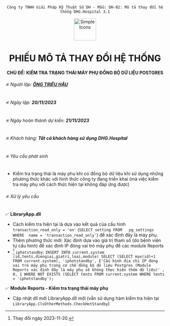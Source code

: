 <div align="center">

`Công ty TNHH Giải Pháp Kỹ Thuật Số DH - Mẫu: DH-02: Mô tả thay đổi hệ thống DHG.Hospital 3.1`

</div>

<div align="center">
  <img src="https://raw.githubusercontent.com/dh-hos/dhg.hospitalprinter/main/Deploy_Tools/Logo.ico" alt="Simple Icons" width=70>
  <h1>PHIẾU MÔ TẢ THAY ĐỔI HỆ THỐNG</h1>  
</div>
<div align="center">

#### CHỦ ĐỀ: KIỂM TRA TRẠNG THÁI MÁY PHỤ ĐỒNG BỘ DỮ LIỆU POSTGRES

</div>

###### :eight_spoked_asterisk: Người lập: [**ÔNG TRIỆU HẬU**](https://github.com/ongtrieuhau)


###### :eight_spoked_asterisk: Ngày lập: **20/11/2023**

###### :eight_spoked_asterisk: Ngày hoàn thành dự kiến: **21/11/2023**

###### :eight_spoked_asterisk: Khách hàng: **Tất cả khách hàng sử dụng DHG.Hospital**

###### :eight_spoked_asterisk: Yêu cầu phát sinh

- Kiểm tra trạng thái là máy phụ khi có đồng bộ dữ liệu khi sử dụng những phương thức khác với hình thức công ty đang triển khai (mà việc kiểm tra máy phụ với cách thức hiện tại không đáp ứng được)

###### :eight_spoked_asterisk: Xử lý yêu cầu

:white_check_mark: **LibraryApp.dll**

- Cách kiểm tra hiện tại là dựa vào kết quả của cấu hình `transaction_read_only = 'on'` (`SELECT setting FROM   pg_settings WHERE  name = 'transaction_read_only'`) để xác định đây là máy phụ.
- Thêm phương thức mới: Xác định dựa vào giá trị tham số (do bệnh viện tự cấu hình) để xác định IP đóng vai trò máy phụ để các module Reports
- [^2023-11-20] `iphotstandby`: `INSERT INTO current.system (id,tents,diengiai,giatri,loai,module)
SELECT
 (SELECT max(id)+1 FROM current.system),
    'iphotstandby', E'Cấu hình địa chỉ IP đóng vai trò máy phụ trong cơ chế đồng bộ dữ liệu Postgres (Module Reports xác định đây là máy phụ sẽ không thực hiện thêm dữ liệu)'
    ,
    0,
    1
WHERE NOT EXISTS (SELECT tents FROM current.system WHERE tents = 'iphotstandby');`

:white_check_mark: **Module Reports - Kiểm tra trạng thái máy phụ**

- Cập nhật dll mới LibraryApp.dll mới (vẫn sử dụng hàm kiểm tra hiện tại `LibraryApp.ClsOtherMethods.CheckHotStandby`)

[^2023-11-20]: Thay đổi ngày 2023-11-20.
